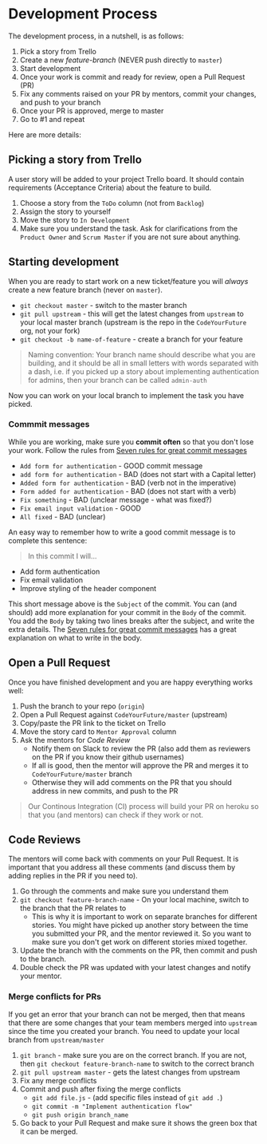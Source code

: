 # Development Process

The development process, in a nutshell, is as follows:

1. Pick a story from Trello
1. Create a new *feature-branch* (NEVER push directly to `master`)
1. Start development
1. Once your work is commit and ready for review, open a Pull Request (PR)
1. Fix any comments raised on your PR by mentors, commit your changes, and push to your branch
1. Once your PR is approved, merge to master 
1. Go to #1 and repeat

Here are more details:

## Picking a story from Trello

A user story will be added to your project Trello board. It should contain requirements (Acceptance Criteria) about the feature to build.

1. Choose a story from the `ToDo` column (not from `Backlog`)
1. Assign the story to yourself
1. Move the story to `In Development`
1. Make sure you understand the task. Ask for clarifications from the `Product Owner` and `Scrum Master` if you are not sure about anything.

## Starting development

When you are ready to start work on a new ticket/feature you will _always_ create a new feature branch (never on `master`).

- `git checkout master` - switch to the master branch 
- `git pull upstream` - this will get the latest changes from `upstream` to your local master branch (upstream is the repo in the `CodeYourFuture` org, not your fork)
- `git checkout -b name-of-feature` - create a branch for your feature

> Naming convention: Your branch name should describe what you are building, and it should be all in small letters with words separated with a dash, i.e. if you picked up a story about implementing authentication for admins, then your branch can be called `admin-auth`

Now you can work on your local branch to implement the task you have picked.

### Commmit messages

While you are working, make sure you **commit often** so that you don't lose your work. Follow the rules from [Seven rules for great commit messages](https://chris.beams.io/posts/git-commit/#seven-rules)

- `Add form for authentication` - GOOD commit message
- `add form for authentication` - BAD (does not start with a Capital letter)
- `Added form for authentication` - BAD (verb not in the imperative)
- `Form added for authentication` - BAD (does not start with a verb)
- `Fix something` - BAD (unclear message - what was fixed?)
- `Fix email input validation` - GOOD
- `All fixed` - BAD (unclear)

An easy way to remember how to write a good commit message is to complete this sentence:

> In this commit I will...

- Add form authentication
- Fix email validation
- Improve styling of the header component

This short message above is the `Subject` of the commit. You can (and should) add more explanation for your commit in the `Body` of the commit. You add the `Body` by taking two lines breaks after the subject, and write the extra details. The [Seven rules for great commit messages](https://chris.beams.io/posts/git-commit/#seven-rules) has a great explanation on what to write in the body. 

## Open a Pull Request

Once you have finished development and you are happy everything works well:

1. Push the branch to your repo (`origin`)
1. Open a Pull Request against `CodeYourFuture/master` (upstream)
1. Copy/paste the PR link to the ticket on Trello
1. Move the story card to `Mentor Approval` column
1. Ask the mentors for *Code Review*
    - Notify them on Slack to review the PR (also add them as reviewers on the PR if you know their github usernames)
    - If all is good, then the mentor will approve the PR and merges it to `CodeYourFuture/master` branch
    - Otherwise they will add comments on the PR that you should address in new commits, and push to the PR

> Our Continous Integration (CI) process will build your PR on heroku so that you (and mentors) can check if they work or not.

## Code Reviews

The mentors will come back with comments on your Pull Request. It is important that you address all these comments (and discuss them by adding replies in the PR if you need to).

1. Go through the comments and make sure you understand them
1. `git checkout feature-branch-name` - On your local machine, switch to the branch that the PR relates to
    - This is why it is important to work on separate branches for different stories. You might have picked up another story between the time you submitted your PR, and the mentor reviewed it. So you want to make sure you don't get work on different stories mixed together.
1. Update the branch with the comments on the PR, then commit and push to the branch.
1. Double check the PR was updated with your latest changes and notify your mentor.

### Merge conflicts for PRs

If you get an error that your branch can not be merged, then that means that there are some changes that your team members merged into `upstream` since the time you created your branch. You need to update your local branch from `upstream/master`

1. `git branch` - make sure you are on the correct branch. If you are not, then `git checkout feature-branch-name` to switch to the correct branch
1. `git pull upstream master` - gets the latest changes from upstream
1. Fix any merge conflicts
1. Commit and push after fixing the merge conflicts
    - `git add file.js` - (add specific files instead of `git add .`) 
    - `git commit -m "Implement authentication flow"`
    - `git push origin branch_name`
1. Go back to your Pull Request and make sure it shows the green box that it can be merged.

